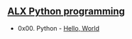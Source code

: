 ## <ins> ALX Python programming </ins>
 * 0x00. Python - [Hello, World](https://www.netflix.com/za/title/70213238)
